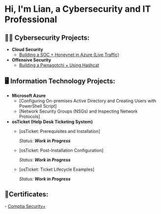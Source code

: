 <h1>Hi, I'm Lian, a Cybersecurity and IT Professional


<h2>👨‍💻 Cybersecurity Projects:</h2>

- <b>Cloud Security</b>
  - [Building a SOC + Honeynet in Azure (Live Traffic)](https://github.com/LianCanda/azure-honeynet_project)
- <b>Offensive Security</b>
  - [Building a Pwnagotchi + Using Hashcat](https://github.com/LianCanda/pwnagotchi-hashcat-project)

<h2>🖥️ Information Technology Projects:</h2>

- <b>Microsoft Azure</b>
  - [Configuring On-premises Active Directory and Creating Users with PowerShell Script]
  - [Network Security Groups (NSGs) and Inspecting Network Protocols]
- <b>osTicket (Help Desk Ticketing System)</b>
  - [osTicket: Prerequisites and Installation]
 
    *Status: **Work in Progress***
  - [osTicket: Post-Installation Configuration]
    
    *Status: **Work in Progress***
  - [osTicket: Ticket Lifecycle Examples]
    
      *Status: **Work in Progress***

 
<h2>📜Certificates:</h2>
- <a href="https://github.com/user-attachments/files/18248998/CompTIA.Security%2B.ce.certificate.pdf">Comptia Security+</a>

